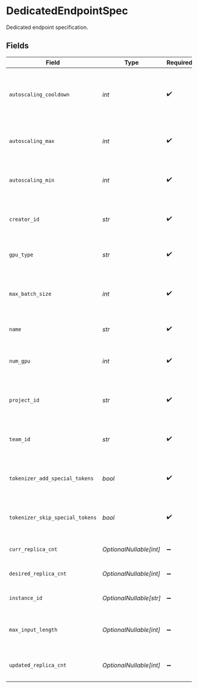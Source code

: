 # DedicatedEndpointSpec

Dedicated endpoint specification.


## Fields

| Field                                                      | Type                                                       | Required                                                   | Description                                                |
| ---------------------------------------------------------- | ---------------------------------------------------------- | ---------------------------------------------------------- | ---------------------------------------------------------- |
| `autoscaling_cooldown`                                     | *int*                                                      | :heavy_check_mark:                                         | The cooldown period in seconds between scaling operations. |
| `autoscaling_max`                                          | *int*                                                      | :heavy_check_mark:                                         | The maximum number of replicas allowed.                    |
| `autoscaling_min`                                          | *int*                                                      | :heavy_check_mark:                                         | The minimum number of replicas to maintain.                |
| `creator_id`                                               | *str*                                                      | :heavy_check_mark:                                         | The ID of the user who created the endpoint.               |
| `gpu_type`                                                 | *str*                                                      | :heavy_check_mark:                                         | The type of GPU to use for the endpoint.                   |
| `max_batch_size`                                           | *int*                                                      | :heavy_check_mark:                                         | The maximum batch size for inference requests.             |
| `name`                                                     | *str*                                                      | :heavy_check_mark:                                         | The name of the endpoint.                                  |
| `num_gpu`                                                  | *int*                                                      | :heavy_check_mark:                                         | The number of GPUs to use per replica.                     |
| `project_id`                                               | *str*                                                      | :heavy_check_mark:                                         | The ID of the project that owns the endpoint.              |
| `team_id`                                                  | *str*                                                      | :heavy_check_mark:                                         | The ID of the team that owns the endpoint.                 |
| `tokenizer_add_special_tokens`                             | *bool*                                                     | :heavy_check_mark:                                         | Whether to add special tokens in tokenizer input.          |
| `tokenizer_skip_special_tokens`                            | *bool*                                                     | :heavy_check_mark:                                         | Whether to skip special tokens in tokenizer output.        |
| `curr_replica_cnt`                                         | *OptionalNullable[int]*                                    | :heavy_minus_sign:                                         | The current number of replicas.                            |
| `desired_replica_cnt`                                      | *OptionalNullable[int]*                                    | :heavy_minus_sign:                                         | The desired number of replicas.                            |
| `instance_id`                                              | *OptionalNullable[str]*                                    | :heavy_minus_sign:                                         | The ID of the instance.                                    |
| `max_input_length`                                         | *OptionalNullable[int]*                                    | :heavy_minus_sign:                                         | The maximum allowed input length.                          |
| `updated_replica_cnt`                                      | *OptionalNullable[int]*                                    | :heavy_minus_sign:                                         | The updated number of replicas.                            |